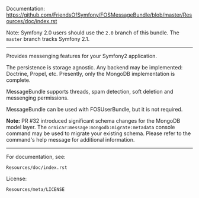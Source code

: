 Documentation: https://github.com/FriendsOfSymfony/FOSMessageBundle/blob/master/Resources/doc/index.rst

Note: Symfony 2.0 users should use the `2.0` branch of this bundle. The `master` branch tracks Symfony 2.1.

---

Provides messenging features for your Symfony2 application.

The persistence is storage agnostic. Any backend may be implemented: Doctrine, Propel, etc.
Presently, only the MongoDB implementation is complete.

MessageBundle supports threads, spam detection, soft deletion and messenging permissions.

MessageBundle can be used with FOSUserBundle, but it is not required.

**Note:** PR #32 introduced significant schema changes for the MongoDB model
layer. The ``ornicar:message:mongodb:migrate:metadata`` console command may be
used to migrate your existing schema. Please refer to the command's help message
for additional information.

---

For documentation, see:

    Resources/doc/index.rst

License:

    Resources/meta/LICENSE
